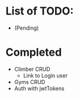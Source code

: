 # List of TODO:
- (Pending)


# Completed
- Climber CRUD
    - Link to Login user
- Gyms CRUD
- Auth with jwtTokens

